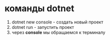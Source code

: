 # команды dotnet
1. dotnet new console - создать новый проект
2. dotnet run - запустить проект
3. через **console** мы обращаемся к терминалу